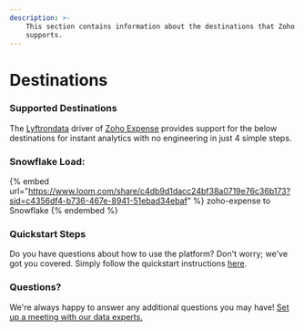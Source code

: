 ```yaml
---
description: >-
    This section contains information about the destinations that Zoho Expense
    supports.
---
```


# Destinations

### Supported Destinations

The [Lyftrondata](https://www.lyftrondata.com/) driver of [Zoho Expense](https://www.lyftrondata.com/integration/sales-analytics/zoho-expense/) provides support for the below destinations for instant analytics with no engineering in just 4 simple steps.

### Snowflake Load:

{% embed url="https://www.loom.com/share/c4db9d1dacc24bf38a0719e76c36b173?sid=c4356df4-b736-467e-8941-51ebad34ebaf" %}
zoho-expense to Snowflake
{% endembed %}

### Quickstart Steps

Do you have questions about how to use the platform? Don't worry; we've got you covered. Simply follow the quickstart instructions [here](README.md).

### Questions? <a href="#questions" id="questions"></a>

We're always happy to answer any additional questions you may have! [Set up a meeting with our data experts.](https://www.lyftrondata.com/book-a-meeting/)
